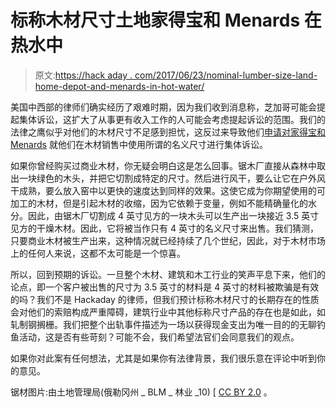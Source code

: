 # 标称木材尺寸土地家得宝和 Menards 在热水中

> 原文:[https://hack aday . com/2017/06/23/nominal-lumber-size-land-home-depot-and-menards-in-hot-water/](https://hackaday.com/2017/06/23/nominal-lumber-sizes-land-home-depot-and-menards-in-hot-water/)

美国中西部的律师们确实经历了艰难时期，因为我们收到消息称，芝加哥可能会提起集体诉讼，这扩大了从事更有收入工作的人可能会考虑提起诉讼的范围。我们的法律之鹰似乎对他们的木材尺寸不足感到担忧，这反过来导致他们[申请对家得宝和 Menards](http://www.woodworkingnetwork.com/news/woodworking-industry-news/home-depot-menards-under-fire-over-lumber-sizes) 就他们在木材销售中使用所谓的名义尺寸进行集体诉讼。

如果你曾经购买过商业木材，你无疑会明白这是怎么回事。锯木厂直接从森林中取出一块绿色的木头，并把它切割成特定的尺寸。然后进行风干，要么让它在户外风干成熟，要么放入窑中以更快的速度达到同样的效果。这使它成为你期望使用的可加工的木材，但是引起木材的收缩，因为它依赖于变量，例如不能精确量化的水分。因此，由锯木厂切割成 4 英寸见方的一块木头可以生产出一块接近 3.5 英寸见方的干燥木材。因此，它将被当作只有 4 英寸的名义尺寸来出售。我们猜测，只要商业木材被生产出来，这种情况就已经持续了几个世纪，因此，对于木材市场上的任何人来说，这都不太可能是一个惊喜。

所以，回到预期的诉讼。一旦整个木材、建筑和木工行业的笑声平息下来，他们的论点，即一个客户被出售的尺寸为 3.5 英寸的材料是 4 英寸的材料被欺骗是有效的吗？我们不是 Hackaday 的律师，但我们预计标称木材尺寸的长期存在的性质会对他们的索赔构成严重障碍，建筑行业中其他标称尺寸产品的存在也是如此，如轧制钢搁栅。我们把整个出轨事件描述为一场以获得现金支出为唯一目的的无聊钓鱼活动，这是否有些苛刻？可能不会，我们希望法官们会同意我们的观点。

如果你对此案有任何想法，尤其是如果你有法律背景，我们很乐意在评论中听到你的意见。

锯材图片:由土地管理局(俄勒冈州 _ BLM _ 林业 _10) [ [CC BY 2.0](https://commons.wikimedia.org/wiki/File:Oregon_BLM_Forestry_10_(6871708937).jpg) 。